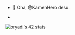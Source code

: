 - 👋 Oha, @KamenHero desu.

- 

[![oryadi's 42 stats](https://badge.mediaplus.ma/Darkblue/oryadi)](https://github.com/oakoudad/badge42)
